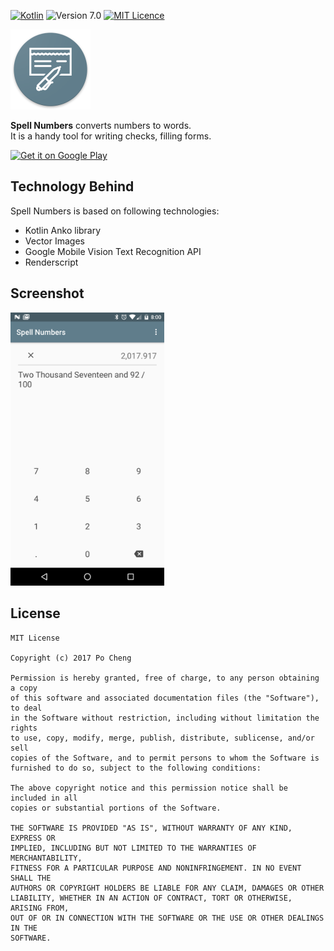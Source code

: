 [![Kotlin](https://img.shields.io/badge/kotlin-1.1.51-blue.svg)](http://kotlinlang.org) ![Version 7.0](https://img.shields.io/badge/Version-1.0.3-green.svg)  [![MIT Licence](https://badges.frapsoft.com/os/mit/mit.svg?v=103)](https://opensource.org/licenses/mit-license.php)

<img src="/pictures/web_hi_res_512.png" alt="Spell Numbers logo" height="128" width="128"> </img>

**Spell Numbers** converts numbers to words.<br>
It is a handy tool for writing checks, filling forms.

<a href='https://play.google.com/store/apps/details?id=com.monkeyapp.numbers&utm_source=github&pcampaignid=MKT-Other-global-all-co-prtnr-py-PartBadge-Mar2515-1'><img alt='Get it on Google Play' src='https://play.google.com/intl/en_us/badges/images/generic/en_badge_web_generic.png'/></a>

## Technology Behind

Spell Numbers is based on following technologies:
- Kotlin Anko library 
- Vector Images
- Google Mobile Vision Text Recognition API
- Renderscript


## Screenshot

<img src="pictures/device-2017-09-20-200042.png" alt="screenshot" width="246"/>

## License

	MIT License

	Copyright (c) 2017 Po Cheng

	Permission is hereby granted, free of charge, to any person obtaining a copy
	of this software and associated documentation files (the "Software"), to deal
	in the Software without restriction, including without limitation the rights
	to use, copy, modify, merge, publish, distribute, sublicense, and/or sell
	copies of the Software, and to permit persons to whom the Software is
	furnished to do so, subject to the following conditions:
	
	The above copyright notice and this permission notice shall be included in all
	copies or substantial portions of the Software.

	THE SOFTWARE IS PROVIDED "AS IS", WITHOUT WARRANTY OF ANY KIND, EXPRESS OR
	IMPLIED, INCLUDING BUT NOT LIMITED TO THE WARRANTIES OF MERCHANTABILITY,
	FITNESS FOR A PARTICULAR PURPOSE AND NONINFRINGEMENT. IN NO EVENT SHALL THE
	AUTHORS OR COPYRIGHT HOLDERS BE LIABLE FOR ANY CLAIM, DAMAGES OR OTHER
	LIABILITY, WHETHER IN AN ACTION OF CONTRACT, TORT OR OTHERWISE, ARISING FROM,
	OUT OF OR IN CONNECTION WITH THE SOFTWARE OR THE USE OR OTHER DEALINGS IN THE
	SOFTWARE.
